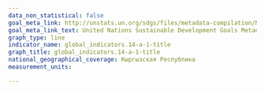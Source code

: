```yaml
---
data_non_statistical: false
goal_meta_link: http://unstats.un.org/sdgs/files/metadata-compilation/Metadata-Goal-14.pdf
goal_meta_link_text: United Nations Sustainable Development Goals Metadata (pdf 288kB)
graph_type: line
indicator_name: global_indicators.14-a-1-title
graph_title: global_indicators.14-a-1-title
national_geographical_coverage: Кыргызская Республика
measurement_units: 

---
```

